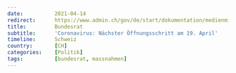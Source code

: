```yaml
---
date:          2021-04-14
redirect:      https://www.admin.ch/gov/de/start/dokumentation/medienmitteilungen.msg-id-83106.html
title:         Bundesrat
subtitle:      'Coronavirus: Nächster Öffnungsschritt am 19. April'
timeline:      Schweiz
country:       [CH]
categories:    [Politik]
tags:          [bundesrat, massnahmen]
---
```


